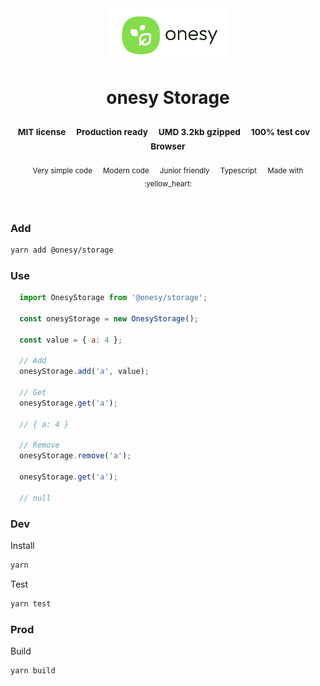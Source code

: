 
</br>
</br>

<p align='center'>
  <a target='_blank' rel='noopener noreferrer' href='#'>
    <img width='auto' height='84' src='https://raw.githubusercontent.com/onesy-me/onesy/refs/heads/main/utils/images/logo.png' alt='onesy logo' />
  </a>
</p>

<h1 align='center'>onesy Storage</h1>

<h3 align='center'>
  <sub>MIT license&nbsp;&nbsp;&nbsp;&nbsp;</sub>
  <sub>Production ready&nbsp;&nbsp;&nbsp;&nbsp;</sub>
  <sub>UMD 3.2kb gzipped&nbsp;&nbsp;&nbsp;&nbsp;</sub>
  <sub>100% test cov&nbsp;&nbsp;&nbsp;&nbsp;</sub>
  <sub>Browser</sub>
</h3>

<p align='center'>
    <sub>Very simple code&nbsp;&nbsp;&nbsp;&nbsp;</sub>
    <sub>Modern code&nbsp;&nbsp;&nbsp;&nbsp;</sub>
    <sub>Junior friendly&nbsp;&nbsp;&nbsp;&nbsp;</sub>
    <sub>Typescript&nbsp;&nbsp;&nbsp;&nbsp;</sub>
    <sub>Made with :yellow_heart:</sub>
</p>

<br />

### Add

```sh
yarn add @onesy/storage
```

### Use

```javascript
  import OnesyStorage from '@onesy/storage';

  const onesyStorage = new OnesyStorage();

  const value = { a: 4 };

  // Add
  onesyStorage.add('a', value);

  // Get
  onesyStorage.get('a');

  // { a: 4 }

  // Remove
  onesyStorage.remove('a');

  onesyStorage.get('a');

  // null
```

### Dev

Install

```sh
yarn
```

Test

```sh
yarn test
```

### Prod

Build

```sh
yarn build
```
